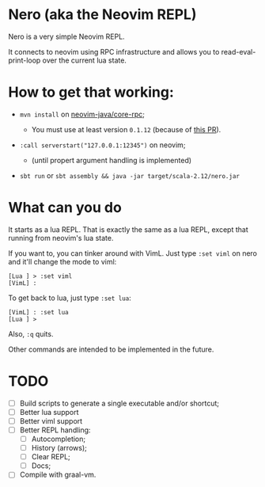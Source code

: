 # Nero (aka the Neovim REPL)

Nero is a very simple Neovim REPL.

It connects to neovim using RPC infrastructure and allows you to read-eval-print-loop over the
current lua state.

# How to get that working:

- `mvn install` on [neovim-java/core-rpc](https://github.com/esensar/neovim-java/tree/master/core-rpc);
  - You must use at least version `0.1.12` (because of [this PR](https://github.com/esensar/neovim-java/pull/77)).

- `:call serverstart("127.0.0.1:12345")` on neovim;
  - (until propert argument handling is implemented)

- `sbt run` or `sbt assembly && java -jar target/scala-2.12/nero.jar`

# What can you do

It starts as a lua REPL.
That is exactly the same as a lua REPL, except that running from neovim's lua state.

If you want to, you can tinker around with VimL.
Just type `:set viml` on nero and it'll change the mode to viml:
```
[Lua ] > :set viml
[VimL] :
```

To get back to lua, just type `:set lua`:
```
[VimL] : :set lua
[Lua ] >
```

Also, `:q` quits.

Other commands are intended to be implemented in the future.


# TODO

- [ ] Build scripts to generate a single executable and/or shortcut;
- [ ] Better lua support
- [ ] Better viml support
- [ ] Better REPL handling:
  - [ ] Autocompletion;
  - [ ] History (arrows);
  - [ ] Clear REPL;
  - [ ] Docs;
- [ ] Compile with graal-vm.
